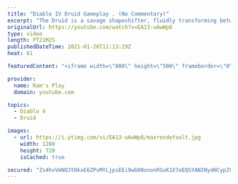 ```yaml
---
title: "Diablo IV Druid Gameplay . (No Commentary)"
excerpt: "The Druid is a savage shapeshifter, fluidly transforming between the forms of a towering bear or a vicious werewolf to fight alongside the creatures of the wild."
originalUrl: https://youtube.com/watch?v=EA13-uAwWp8
type: video
length: PT21M2S
publishedDateTime: 2021-01-26T11:13:29Z
heat: 61

featuredContent: "<iframe width=\"800\" height=\"500\" frameborder=\"0\" src=\"https://www.youtube.com/embed/EA13-uAwWp8\" allow=\"accelerometer; autoplay; encrypted-media; gyroscope; picture-in-picture\" allowfullscreen></iframe>"

provider:
  name: Ram's Play
  domain: youtube.com

topics:
  - Diablo 4
  - Druid

images:
  - url: https://i.ytimg.com/vi/EA13-uAwWp8/maxresdefault.jpg
    width: 1280
    height: 720
    isCached: true

secured: "Zs4hvVmNOJtOkxE6ZPvMYLjpsEEi9wb00ononRSuK1X7oEQSYANINydHCypZCCXRO5/boHV+3QAQk4WEVR2RrS43A7dccI1Z2EHrX2o+NLXeFULLXdXSGSZgTPP6S/PoSJcRCr+8kPQu/bLmYQp5lh+mfW/6DC6lLJZo/oQ1/cwKPZWG2XrBlIuerJOEhmUVC/PubaCv9LxiDLlZjMH/wwNNtqgBEzm4hlKdD1Sw9snrpv/2TtQ/AgF0atWCjqAQHvA0lOFXww7dgcERggC+qWZa4u0GdDPRKs6YodCKgIJ0n0sq+vWTewm1PEqHwNzrlg0SD3tGJeubUUYf33P77gG91A1bOAosHB6iVKF4vrpOSgYuaExer3UHVL7v4Py/cpUOq41pLYorHuUkc2HXV3G6AQeFrv+jPoZdKSxKBAqE/3OSK7c9krYJV3mL8YuA;Esnq/Vk/ojHZwbZbU9h97w=="
---
```


